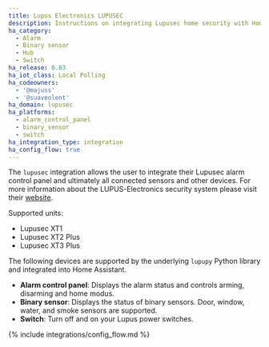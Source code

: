 ```yaml
---
title: Lupus Electronics LUPUSEC
description: Instructions on integrating Lupusec home security with Home Assistant.
ha_category:
  - Alarm
  - Binary sensor
  - Hub
  - Switch
ha_release: 0.83
ha_iot_class: Local Polling
ha_codeowners:
  - '@majuss'
  - '@suaveolent'
ha_domain: lupusec
ha_platforms:
  - alarm_control_panel
  - binary_sensor
  - switch
ha_integration_type: integration
ha_config_flow: true
---
```


The `lupusec` integration allows the user to integrate their Lupusec alarm control panel and ultimately all connected sensors and other devices. For more information about the LUPUS-Electronics security system please visit their [website](https://www.lupus-electronics.de).

Supported units:

- Lupusec XT1
- Lupusec XT2 Plus
- Lupusec XT3 Plus

The following devices are supported by the underlying `lupupy` Python library and integrated into Home Assistant.

- **Alarm control panel**: Displays the alarm status and controls arming, disarming and home modus.
- **Binary sensor**: Displays the status of binary sensors. Door, window, water, and smoke sensors are supported.
- **Switch**: Turn off and on your Lupus power switches.

{% include integrations/config_flow.md %}
